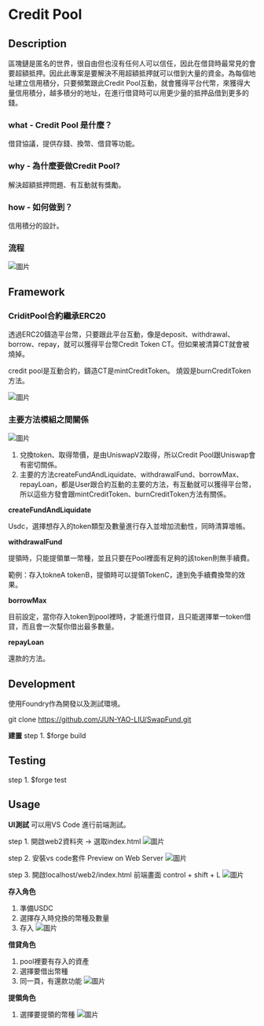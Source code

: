 # Credit Pool

## Description

區塊鏈是匿名的世界，很自由但也沒有任何人可以信任，因此在借貸時最常見的會要超額抵押。因此此專案是要解決不用超額抵押就可以借到大量的資金。為每個地址建立信用積分，只要頻繁跟此Credit Pool互動，就會獲得平台代幣，來獲得大量信用積分，越多積分的地址，在進行借貸時可以用更少量的抵押品借到更多的錢。

### what - Credit Pool 是什麼？
借貸協議，提供存錢、換幣、借貸等功能。

### why - 為什麼要做Credit Pool?
解決超額抵押問題、有互動就有獎勵。

### how - 如何做到？
信用積分的設計。

### 流程
![圖片](./img/deposit.png)

## Framework

### CriditPool合約繼承ERC20
透過ERC20鑄造平台幣，只要跟此平台互動，像是deposit、withdrawal、borrow、repay，就可以獲得平台幣Credit Token CT。但如果被清算CT就會被燒掉。

credit pool是互動合約，鑄造CT是mintCreditToken。
燒毀是burnCreditToken方法。

![圖片](./img/ct01.png)

### 主要方法模組之間關係
![圖片](./img/core.png)
1. 兌換token、取得幣價，是由UniswapV2取得，所以Credit Pool跟Uniswap會有密切關係。
2. 主要的方法createFundAndLiquidate、withdrawalFund、borrowMax、repayLoan，都是User跟合約互動的主要的方法，有互動就可以獲得平台幣，所以這些方發會跟mintCreditToken、burnCreditToken方法有關係。

**createFundAndLiquidate**

Usdc，選擇想存入的token類型及數量進行存入並增加流動性，同時清算壞帳。

**withdrawalFund**

提領時，只能提領單一幣種，並且只要在Pool裡面有足夠的該token則無手續費。

範例：存入tokneA tokenB，提領時可以提領TokenC，達到免手續費換幣的效果。

**borrowMax**

目前設定，當你存入token到pool裡時，才能進行借貸，且只能選擇單一token借貸，而且會一次幫你借出最多數量。

**repayLoan**

還款的方法。

## Development

使用Foundry作為開發以及測試環境。

git clone https://github.com/JUN-YAO-LIU/SwapFund.git

**建置**
step 1.
$forge build


## Testing
step 1.
$forge test

## Usage

**UI測試**
可以用VS Code 進行前端測試。

step 1.
開啟web2資料夾 -> 選取index.html
![圖片](./img/indexpage.png)

step 2.
安裝vs code套件 Preview on Web Server
![圖片](./img/webPreview.png)

step 3. 開啟localhost/web2/index.html 前端畫面
control + shift + L
![圖片](./img/demoindex.png)

**存入角色**
1. 準備USDC
2. 選擇存入時兌換的幣種及數量
3. 存入
![圖片](./img/depositDemo.png)

**借貸角色**
1. pool裡要有存入的資產
2. 選擇要借出幣種
3. 同一頁，有還款功能
![圖片](./img/borrowDemo.png)

**提領角色**
1. 選擇要提領的幣種
![圖片](./img/withdrawalDemo.png)